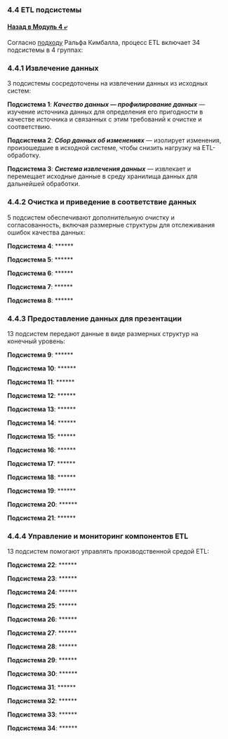 ### 4.4 ETL подсистемы

#### [Назад в Модуль 4 ⤶](/DE-101/Module4/readme.md)

Согласно [подходу](https://www.kimballgroup.com/data-warehouse-business-intelligence-resources/kimball-techniques/etl-architecture-34-subsystems/) 
Ральфа Кимбалла, процесс ETL включает 34 подсистемы в 4 группах:

### 4.4.1 Извлечение данных
3 подсистемы сосредоточены на извлечении данных из исходных систем:

**Подсистема 1**: ***Качество данных — профилирование данных*** — изучение источника данных для определения 
его пригодности в качестве источника и связанных с этим требований к очистке и соответствию.

**Подсистема 2**: ***Сбор данных об изменениях*** — изолирует изменения, произошедшие в исходной системе, 
чтобы снизить нагрузку на ETL-обработку.

**Подсистема 3**: ***Система извлечения данных*** — извлекает и перемещает исходные данные в среду хранилища данных 
для дальнейшей обработки.

### 4.4.2 Очистка и приведение в соответствие данных
5 подсистем обеспечивают дополнительную очистку и согласованность, включая размерные структуры для отслеживания 
ошибок качества данных:

**Подсистема 4**: ******

**Подсистема 5**: ******

**Подсистема 6**: ******

**Подсистема 7**: ******

**Подсистема 8**: ******

### 4.4.3 Предоставление данных для презентации
13 подсистем передают данные в виде размерных структур на конечный уровень:

**Подсистема 9**: ******

**Подсистема 10**: ******

**Подсистема 11**: ******

**Подсистема 12**: ******

**Подсистема 13**: ******

**Подсистема 14**: ******

**Подсистема 15**: ******

**Подсистема 16**: ******

**Подсистема 17**: ******

**Подсистема 18**: ******

**Подсистема 19**: ******

**Подсистема 20**: ******

**Подсистема 21**: ******

### 4.4.4 Управление и мониторинг компонентов ETL
13 подсистем помогают управлять производственной средой ETL:

**Подсистема 22**: ******

**Подсистема 23**: ******

**Подсистема 24**: ******

**Подсистема 25**: ******

**Подсистема 26**: ******

**Подсистема 27**: ******

**Подсистема 28**: ******

**Подсистема 29**: ******

**Подсистема 30**: ******

**Подсистема 31**: ******

**Подсистема 32**: ******

**Подсистема 33**: ******

**Подсистема 34**: ******